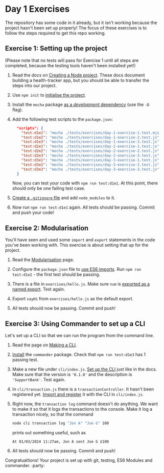 # Day 1 Exercises

The repository has some code in it already, but it isn't working because the
project hasn't been set up properly! The focus of these exercises is to follow
the steps required to get this repo working.

## Exercise 1: Setting up the project

(Please note that no tests will pass for Exercise 1 until all steps are
completed, because the testing tools haven't been installed yet!)

1. Read the docs on
   [Creating a Node project](https://tech-docs.corndel.com/js/node-projects.html).
   These docs document building a health-tracker app, but you should be able to
   transfer the steps into our project.

2. Use `npm init` to
   [initialise the project](https://tech-docs.corndel.com/js/node-projects.html#initialising-with-npm-init).

3. Install the `mocha` package
   [as a _development_ dependency](https://tech-docs.corndel.com/js/node-projects.html#installing-packages-with-npm-install)
   (use the `-D` flag).

4. Add the following test scripts to the `package.json`:

   ```JSON
     "scripts": {
       "test:d1e1": "mocha ./tests/exercises/day-1-exercise-1.test.mjs",
       "test:d1e2": "mocha ./tests/exercises/day-1-exercise-2.test.js",
       "test:d1e3": "mocha ./tests/exercises/day-1-exercise-3.test.js",
       "test:d2e1": "mocha ./tests/exercises/day-2-exercise-1.test.js",
       "test:d2e2": "mocha ./tests/exercises/day-2-exercise-2.test.js",
       "test:d2e3": "mocha ./tests/exercises/day-2-exercise-3.test.js",
       "test:d3e1": "mocha ./tests/exercises/day-3-exercise-1.test.js",
       "test:d3e2": "mocha ./tests/exercises/day-3-exercise-2.test.js",
       "test:d3e3": "mocha ./tests/exercises/day-3-exercise-3.test.js"
     }
   ```

   Now, you can test your code with `npm run test:d1e1`. At this point, there
   should only be one failing test case.

5. [Create a `.gitignore` file](https://tech-docs.corndel.com/js/node-projects.html#tracking-with-git)
   and add `node_modules` to it.

6. Now run `npm run test:d1e1` again. All tests should be passing. Commit and
   push your code!

## Exercise 2: Modularisation

You'll have seen and used some `import` and `export` statements in the code
you've been working with. This exercise is about setting that up for the
project.

1. Read the
   [Modularisation](https://github.com/corndel-playtesting/support-bank-swe-js-supportbank.git) page.

2. Configure the `package.json` file to
   [use ES6 imports](https://tech-docs.corndel.com/js/imports-and-exports.html#configuring-the-project).
   Run `npm run test:d1e2` - the first test should be passing.

3. There is a file in `exercises/hello.js`. Make sure `num` is
   [exported as a named export](https://tech-docs.corndel.com/js/imports-and-exports.html#named-and-default-exports).
   Test again.

4. Export `sayHi` from `exercises/hello.js` as the default export.

5. All tests should now be passing. Commit and push!

## Exercise 3: Using Commander to set up a CLI

Let's set up a CLI so that we can run the program from the command line.

1. Read the page on
   [Making a CLI](https://tech-docs.corndel.com/js/making-a-cli.html).

2. [Install](https://tech-docs.corndel.com/js/making-a-cli.html#installing-commander)
   the `commander` package. Check that `npm run test:d1e3` has 1 passing test.

3. Make a new file under `cli/index.js`.
   [Set up the CLI](https://tech-docs.corndel.com/js/making-a-cli.html#setting-up-your-cli)
   just like in the docs. Make sure that the version is `'0.1.0'` and the
   description is `'SupportBank'`. Test again.

4. In `cli/transaction.js` there is a `transactionController`. It hasn't been
   registered yet.
   [Import and register](https://tech-docs.corndel.com/js/making-a-cli.html#register-the-command)
   it with the CLI in `cli/index.js`.

5. Right now, the `transaction log` command doesn't do anything. We want to make
   it so that it logs the transactions to the console. Make it log a transaction
   nicely, so that the command

   ```bash
   node cli transaction log "Jon A" "Joe G" 100
   ```

   prints out something useful, such as

   ```
   At 01/03/2024 11:27am, Jon A sent Joe G £100
   ```

6. All tests should now be passing. Commit and push!

Congratualtions! Your project is set up with git, testing, ES6 Modules and
commander. :party:
